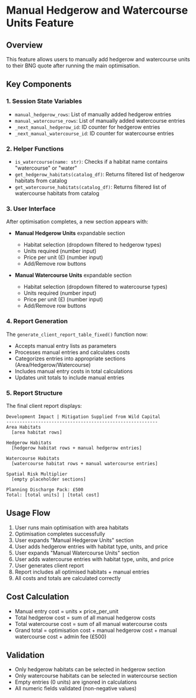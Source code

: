 # Manual Hedgerow and Watercourse Units Feature

## Overview
This feature allows users to manually add hedgerow and watercourse units to their BNG quote after running the main optimisation.

## Key Components

### 1. Session State Variables
- `manual_hedgerow_rows`: List of manually added hedgerow entries
- `manual_watercourse_rows`: List of manually added watercourse entries
- `_next_manual_hedgerow_id`: ID counter for hedgerow entries
- `_next_manual_watercourse_id`: ID counter for watercourse entries

### 2. Helper Functions
- `is_watercourse(name: str)`: Checks if a habitat name contains "watercourse" or "water"
- `get_hedgerow_habitats(catalog_df)`: Returns filtered list of hedgerow habitats from catalog
- `get_watercourse_habitats(catalog_df)`: Returns filtered list of watercourse habitats from catalog

### 3. User Interface
After optimisation completes, a new section appears with:
- **Manual Hedgerow Units** expandable section
  - Habitat selection (dropdown filtered to hedgerow types)
  - Units required (number input)
  - Price per unit (£) (number input)
  - Add/Remove row buttons
  
- **Manual Watercourse Units** expandable section
  - Habitat selection (dropdown filtered to watercourse types)
  - Units required (number input)
  - Price per unit (£) (number input)
  - Add/Remove row buttons

### 4. Report Generation
The `generate_client_report_table_fixed()` function now:
- Accepts manual entry lists as parameters
- Processes manual entries and calculates costs
- Categorizes entries into appropriate sections (Area/Hedgerow/Watercourse)
- Includes manual entry costs in total calculations
- Updates unit totals to include manual entries

### 5. Report Structure
The final client report displays:
```
Development Impact | Mitigation Supplied from Wild Capital
---------------------------------------------------------
Area Habitats
  [area habitat rows]

Hedgerow Habitats
  [hedgerow habitat rows + manual hedgerow entries]

Watercourse Habitats
  [watercourse habitat rows + manual watercourse entries]

Spatial Risk Multiplier
  [empty placeholder sections]

Planning Discharge Pack: £500
Total: [total units] | [total cost]
```

## Usage Flow
1. User runs main optimisation with area habitats
2. Optimisation completes successfully
3. User expands "Manual Hedgerow Units" section
4. User adds hedgerow entries with habitat type, units, and price
5. User expands "Manual Watercourse Units" section
6. User adds watercourse entries with habitat type, units, and price
7. User generates client report
8. Report includes all optimised habitats + manual entries
9. All costs and totals are calculated correctly

## Cost Calculation
- Manual entry cost = units × price_per_unit
- Total hedgerow cost = sum of all manual hedgerow costs
- Total watercourse cost = sum of all manual watercourse costs
- Grand total = optimisation cost + manual hedgerow cost + manual watercourse cost + admin fee (£500)

## Validation
- Only hedgerow habitats can be selected in hedgerow section
- Only watercourse habitats can be selected in watercourse section
- Empty entries (0 units) are ignored in calculations
- All numeric fields validated (non-negative values)
